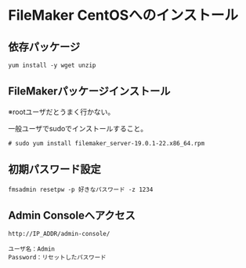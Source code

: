 # FileMaker CentOSへのインストール

## 依存パッケージ
```
yum install -y wget unzip
```

## FileMakerパッケージインストール
※rootユーザだとうまく行かない。

一般ユーザでsudoでインストールすること。
```
# sudo yum install filemaker_server-19.0.1-22.x86_64.rpm
```

## 初期パスワード設定
```
fmsadmin resetpw -p 好きなパスワード -z 1234
```

## Admin Consoleへアクセス
```
http://IP_ADDR/admin-console/

ユーザ名：Admin
Password：リセットしたパスワード

```

